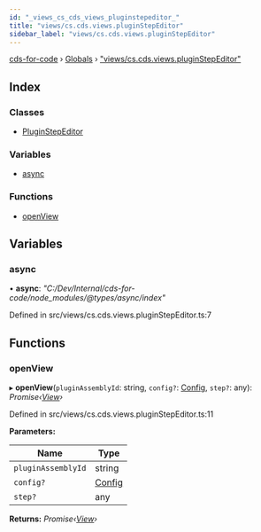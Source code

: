 ```yaml
---
id: "_views_cs_cds_views_pluginstepeditor_"
title: "views/cs.cds.views.pluginStepEditor"
sidebar_label: "views/cs.cds.views.pluginStepEditor"
---
```


[cds-for-code](../index.md) › [Globals](../globals.md) › ["views/cs.cds.views.pluginStepEditor"](_views_cs_cds_views_pluginstepeditor_.md)

## Index

### Classes

* [PluginStepEditor](../classes/_views_cs_cds_views_pluginstepeditor_.pluginstepeditor.md)

### Variables

* [async](_views_cs_cds_views_pluginstepeditor_.md#async)

### Functions

* [openView](_views_cs_cds_views_pluginstepeditor_.md#openview)

## Variables

###  async

• **async**: *"C:/Dev/Internal/cds-for-code/node_modules/@types/async/index"*

Defined in src/views/cs.cds.views.pluginStepEditor.ts:7

## Functions

###  openView

▸ **openView**(`pluginAssemblyId`: string, `config?`: [Config](../interfaces/_api_cds_webapi_cdswebapi_.cdswebapi.config.md), `step?`: any): *Promise‹[View](../classes/_core_webui_view_.view.md)›*

Defined in src/views/cs.cds.views.pluginStepEditor.ts:11

**Parameters:**

Name | Type |
------ | ------ |
`pluginAssemblyId` | string |
`config?` | [Config](../interfaces/_api_cds_webapi_cdswebapi_.cdswebapi.config.md) |
`step?` | any |

**Returns:** *Promise‹[View](../classes/_core_webui_view_.view.md)›*
